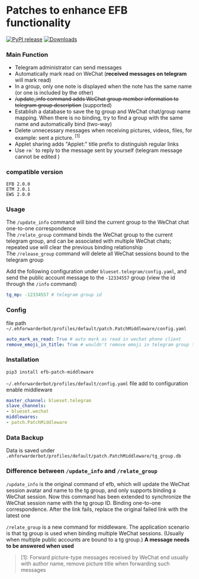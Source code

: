 Patches to enhance EFB functionality
==========================
[![PyPI release](https://img.shields.io/pypi/v/efb-patch-middleware.svg)](https://pypi.org/project/efb-patch-middleware/)
[![Downloads](https://pepy.tech/badge/efb-patch-middleware/month)](https://pypi.org/project/efb-patch-middleware/)

### Main Function

- Telegram administrator can send messages
- Automatically mark read on WeChat (**received messages on telegram** will mark read)
- In a group, only one note is displayed when the note has the same name (or one is included by the other)
- ~~/update_info command adds WeChat group member information to telegram group description~~ (supported)
- Establish a database to save the tg group and WeChat chat/group name mapping. When there is no binding, try to find a group with the same name and automatically bind (two-way)
- Delete unnecessary messages when receiving pictures, videos, files, for example: sent a picture. <sup>[1]</sup>
- Applet sharing adds "Applet:" title prefix to distinguish regular links
- Use <code>rm`</code> to reply to the message sent by yourself (telegram message cannot be edited )

### compatible version

```text
EFB 2.0.0
ETM 2.0.1
EWS 2.0.0
```

### Usage

The `/update_info` command will bind the current group to the WeChat chat one-to-one correspondence  
The `/relate_group` command binds the WeChat group to the current telegram group, and can be associated with multiple WeChat chats; repeated use will clear the previous binding relationship  
The `/release_group` command will delete all WeChat sessions bound to the telegram group  

Add the following configuration under `blueset.telegram/config.yaml`, and send the public account message to the `-12334557` group (view the id through the `/info` command)

```yaml
tg_mp: -12334557 # telegram group id
```

### Config

file path `~/.ehforwarderbot/profiles/default/patch.PatchMiddleware/config.yaml`  

```yaml
auto_mark_as_read: True # auto mark as read in wechat phone client
remove_emoji_in_title: True # wouldn't remove emoji in telegram group title if this is set False
```

### Installation

```bash
pip3 install efb-patch-middleware
```

`~/.ehforwarderbot/profiles/default/config.yaml` file add to configuration enable middleware

```yaml
master_channel: blueset.telegram
slave_channels:
- blueset.wechat
middlewares:
- patch.PatchMiddleware
```

### Data Backup

Data is saved under `.ehforwarderbot/profiles/default/patch.PatchMiddleware/tg_group.db`

### Difference between `/update_info` and `/relate_group`  

`/update_info` is the original command of efb, which will update the WeChat session avatar and name to the tg group, and only supports binding a WeChat session. Now this command has been extended to synchronize the WeChat session name with the tg group ID. Binding one-to-one correspondence. After the link fails, replace the original failed link with the latest one

`/relate_group` is a new command for middleware. The application scenario is that tg group is used when binding multiple WeChat sessions. (Usually when multiple public accounts are bound to a tg group.) **A message needs to be answered when used**

> [1]: Forward picture-type messages received by WeChat end usually with author name, remove picture title when forwarding such messages